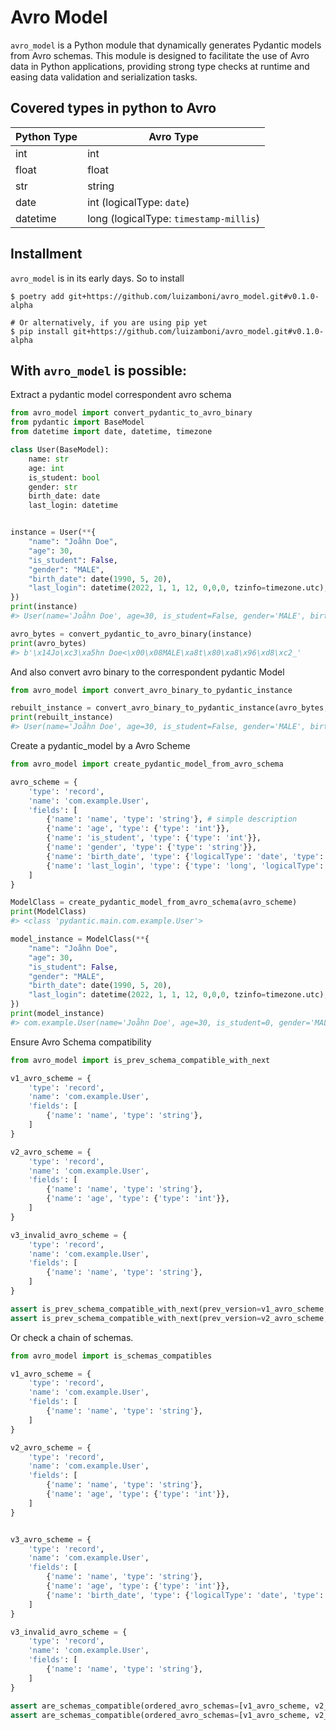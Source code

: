 # Avro Model

`avro_model` is a Python module that dynamically generates Pydantic models from Avro schemas. 
This module is designed to facilitate the use of Avro data in Python applications, providing strong type checks at runtime and easing data validation and serialization tasks.

## Covered types in python to Avro

| Python Type | Avro Type                           |
|-------------|-------------------------------------|
| int         | int                                 |
| float       | float                               |
| str         | string                              |
| date        | int (logicalType: `date`)           |
| datetime    | long (logicalType: `timestamp-millis`) |


## Installment
`avro_model` is in its early days. So to install
```shell
$ poetry add git+https://github.com/luizamboni/avro_model.git#v0.1.0-alpha

# Or alternatively, if you are using pip yet
$ pip install git+https://github.com/luizamboni/avro_model.git#v0.1.0-alpha
```

## With `avro_model` is possible:

Extract a pydantic model correspondent avro schema

```python
from avro_model import convert_pydantic_to_avro_binary
from pydantic import BaseModel
from datetime import date, datetime, timezone

class User(BaseModel):
    name: str
    age: int
    is_student: bool 
    gender: str
    birth_date: date
    last_login: datetime


instance = User(**{
    "name": "Joåhn Doe",
    "age": 30,
    "is_student": False,
    "gender": "MALE",
    "birth_date": date(1990, 5, 20),
    "last_login": datetime(2022, 1, 1, 12, 0,0,0, tzinfo=timezone.utc),
})
print(instance)
#> User(name='Joåhn Doe', age=30, is_student=False, gender='MALE', birth_date=datetime.date(1990, 5, 20), last_login=datetime.datetime(2022, 1, 1, 12, 0, tzinfo=datetime.timezone.utc))

avro_bytes = convert_pydantic_to_avro_binary(instance)
print(avro_bytes)
#> b'\x14Jo\xc3\xa5hn Doe<\x00\x08MALE\xa8t\x80\xa8\x96\xd8\xc2_'
```

And also convert avro binary to the correspondent pydantic Model
```python
from avro_model import convert_avro_binary_to_pydantic_instance

rebuilt_instance = convert_avro_binary_to_pydantic_instance(avro_bytes, User)
print(rebuilt_instance)
#> User(name='Joåhn Doe', age=30, is_student=False, gender='MALE', birth_date=datetime.date(1990, 5, 20), last_login=datetime.datetime(2022, 1, 1, 12, 0, tzinfo=datetime.timezone.utc))
```


Create a pydantic_model by a Avro Scheme
```python
from avro_model import create_pydantic_model_from_avro_schema

avro_scheme = {
    'type': 'record', 
    'name': 'com.example.User', 
    'fields': [
        {'name': 'name', 'type': 'string'}, # simple description
        {'name': 'age', 'type': {'type': 'int'}}, 
        {'name': 'is_student', 'type': {'type': 'int'}}, 
        {'name': 'gender', 'type': {'type': 'string'}}, 
        {'name': 'birth_date', 'type': {'logicalType': 'date', 'type': 'int'}}, 
        {'name': 'last_login', 'type': {'type': 'long', 'logicalType': 'timestamp-millis'}}
    ]
}

ModelClass = create_pydantic_model_from_avro_schema(avro_scheme)
print(ModelClass)
#> <class 'pydantic.main.com.example.User'>

model_instance = ModelClass(**{
    "name": "Joåhn Doe",
    "age": 30,
    "is_student": False,
    "gender": "MALE",
    "birth_date": date(1990, 5, 20),
    "last_login": datetime(2022, 1, 1, 12, 0,0,0, tzinfo=timezone.utc),
})
print(model_instance)
#> com.example.User(name='Joåhn Doe', age=30, is_student=0, gender='MALE', birth_date=datetime.date(1990, 5, 20), last_login=datetime.datetime(2022, 1, 1, 12, 0, tzinfo=datetime.timezone.utc))
```

Ensure Avro Schema compatibility
```python
from avro_model import is_prev_schema_compatible_with_next

v1_avro_scheme = {
    'type': 'record', 
    'name': 'com.example.User', 
    'fields': [
        {'name': 'name', 'type': 'string'},
    ]
}

v2_avro_scheme = {
    'type': 'record', 
    'name': 'com.example.User', 
    'fields': [
        {'name': 'name', 'type': 'string'},
        {'name': 'age', 'type': {'type': 'int'}}, 
    ]
}

v3_invalid_avro_scheme = {
    'type': 'record', 
    'name': 'com.example.User', 
    'fields': [
        {'name': 'name', 'type': 'string'},
    ]
}

assert is_prev_schema_compatible_with_next(prev_version=v1_avro_scheme, next_version=v2_avro_scheme) == True
assert is_prev_schema_compatible_with_next(prev_version=v2_avro_scheme, next_version=v3_invalid_avro_scheme) == False
```

Or check a chain of schemas.
```python
from avro_model import is_schemas_compatibles

v1_avro_scheme = {
    'type': 'record', 
    'name': 'com.example.User', 
    'fields': [
        {'name': 'name', 'type': 'string'},
    ]
}

v2_avro_scheme = {
    'type': 'record', 
    'name': 'com.example.User', 
    'fields': [
        {'name': 'name', 'type': 'string'},
        {'name': 'age', 'type': {'type': 'int'}}, 
    ]
}


v3_avro_scheme = {
    'type': 'record', 
    'name': 'com.example.User', 
    'fields': [
        {'name': 'name', 'type': 'string'},
        {'name': 'age', 'type': {'type': 'int'}}, 
        {'name': 'birth_date', 'type': {'logicalType': 'date', 'type': 'int'}}, 
    ]
}

v3_invalid_avro_scheme = {
    'type': 'record', 
    'name': 'com.example.User', 
    'fields': [
        {'name': 'name', 'type': 'string'},
    ]
}

assert are_schemas_compatible(ordered_avro_schemas=[v1_avro_scheme, v2_avro_scheme, v3_avro_scheme]) == True
assert are_schemas_compatible(ordered_avro_schemas=[v1_avro_scheme, v2_avro_scheme, v3_invalid_avro_scheme]) == False
```
